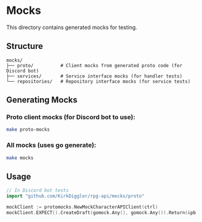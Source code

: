 # Mocks

This directory contains generated mocks for testing.

## Structure

```
mocks/
├── proto/          # Client mocks from generated proto code (for Discord bot)
├── services/       # Service interface mocks (for handler tests)
└── repositories/   # Repository interface mocks (for service tests)
```

## Generating Mocks

### Proto client mocks (for Discord bot to use):
```bash
make proto-mocks
```

### All mocks (uses go generate):
```bash
make mocks
```

## Usage

```go
// In Discord bot tests
import "github.com/KirkDiggler/rpg-api/mocks/proto"

mockClient := protomocks.NewMockCharacterAPIClient(ctrl)
mockClient.EXPECT().CreateDraft(gomock.Any(), gomock.Any()).Return(&pb.CreateDraftResponse{...}, nil)
```